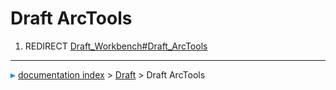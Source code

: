 # Draft ArcTools
1.  REDIRECT [Draft_Workbench#Draft_ArcTools](Draft_Workbench#Draft_ArcTools.md)



---
![](images/Right_arrow.png) [documentation index](../README.md) > [Draft](Draft_Workbench.md) > Draft ArcTools

